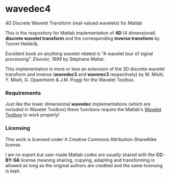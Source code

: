 # wavedec4
 4D Discrete Wavelet Transform (real-valued wavelets) for Matlab

This is the respository for Matlab implementation of **4D** (4 dimensional) **discrete wavelet transform** and the corresponding **inverse transform** by Tommi Heikkilä.

Excellent book on anything wavelet related is "A wavelet tour of signal processing". *Elsevier, 1999* by Stéphane Mallat.

This implementation is more or less an extension of the 3D discrete wavelet transform and inverse (**wavedec3** and **waverec3** respectively) by M. Misiti, Y. Misiti, G. Oppenheim & J.M. Poggi for the Wavelet Toolbox.

### Requirements

Just like the lower dimensional **wavedec** implementations (which are included in Wavelet Toolbox) these functions require the Matlab's [Wavelet Toolbox](https://se.mathworks.com/products/wavelet.html) to work properly!

### Licensing

This work is licensed under A Creative Commons Attribution-ShareAlike license.

I am no expert but user made Matlab codes are usually shared with the **CC-BY-SA** license meaning sharing, copying, adapting and transforming is allowed as long as the original authors are credited and the same licensing is kept.